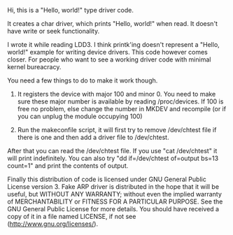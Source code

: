 Hi, this is a "Hello, world!" type driver code. 

It creates a char driver, which prints "Hello, world!" when read. It doesn't have write or seek functionality. 

I wrote it while reading LDD3. I think printk'ing doesn't represent a "Hello, world!" example for writing device drivers. This code however comes closer. For people who want to see a working driver code with minimal kernel bureacracy.

You need a few things to do to make it work though. 

1. It registers the device with major 100 and minor 0. You need to make sure these major number is available by reading /proc/devices. If 100 is free no problem, else change the number in MKDEV and recompile (or if you can unplug the module occupying 100)

2. Run the makeconfile script, it will first try to remove /dev/chtest file if there is one and then add a driver file to /dev/chtest. 

After that you can read the /dev/chtest file. If you use "cat /dev/chtest" it will print indefinitely. You can also try "dd if=/dev/chtest of=output bs=13 count=1" and print the contents of output.

Finally this distribution of code is licensed under GNU General Public License version 3. Fake ARP driver is distributed in the hope that it will be useful, but WITHOUT ANY WARRANTY; without even the implied warranty of MERCHANTABILITY or FITNESS FOR A PARTICULAR PURPOSE. See the GNU General Public License for more details. You should have received a copy of it in a file named LICENSE, if not see (http://www.gnu.org/licenses/).
